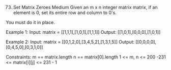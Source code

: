 73. Set Matrix Zeroes
Medium
Given an m x n integer matrix matrix, if an element is 0, set its entire row and column to 0's.

You must do it in place.

Example 1:
Input: matrix = [[1,1,1],[1,0,1],[1,1,1]]
Output: [[1,0,1],[0,0,0],[1,0,1]]

Example 2:
Input: matrix = [[0,1,2,0],[3,4,5,2],[1,3,1,5]]
Output: [[0,0,0,0],[0,4,5,0],[0,3,1,0]]
 
Constraints:
m == matrix.length
n == matrix[0].length
1 <= m, n <= 200
-231 <= matrix[i][j] <= 231 - 1
